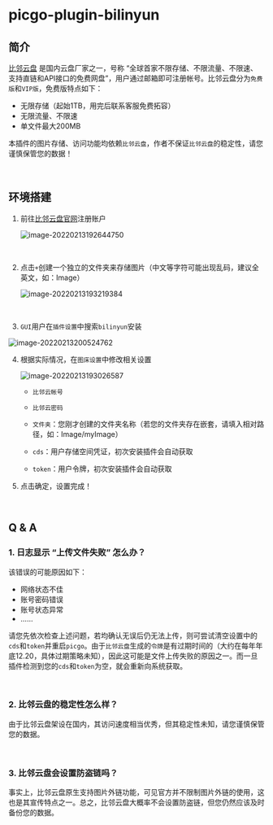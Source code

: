 # picgo-plugin-bilinyun

## 简介

[比邻云盘](https://www.bilnn.com/) 是国内云盘厂家之一，号称 “全球首家不限存储、不限流量、不限速、支持直链和API接口的免费网盘”，用户通过邮箱即可注册帐号。比邻云盘分为`免费版`和`VIP版`，免费版特点如下：

- 无限存储（起始1TB，用完后联系客服免费拓容）
- 无限流量、不限速
- 单文件最大200MB

本插件的图片存储、访问功能均依赖`比邻云盘`，作者不保证`比邻云盘`的稳定性，请您谨慎保管您的数据！

<br>

## 环境搭建

1. 前往[比邻云盘官网](https://www.bilnn.com/)注册账户

   ![image-20220213192644750](https://pan.bilnn.cn/api/v3/file/sourcejump/bmMZrEFY/ALtilhiuoBDs8og5MMhnZn89VEenj4sHmIJccO4syOg*)

   <br>

2. 点击`+`创建一个独立的文件夹来存储图片（中文等字符可能出现乱码，建议全英文，如：Image）

   ![image-20220213193219384](https://pan.bilnn.cn/api/v3/file/sourcejump/81rx2bhW/bjDJlv-Hj2cDkPC8u5_xU7KIfDytpl1egFOi5c3ksLU*)

   <br>

3.  `GUI`用户在`插件设置`中搜索`bilinyun`安装

   ![image-20220213200524762](https://www.jianguoyun.com/c/dl-file/202221320524.png?dt=r78sck&kv=bGppbmc0MzFAMTYzLmNvbQ&sd=ct2tt&ud=Zl8cLdrXIUliDIaxHwJu_6-AnjP9tQKvX_H9zRzmyqI&vr=1)



4. 根据实际情况，在`图床设置`中修改相关设置

   ![image-20220213193026587](https://pan.bilnn.cn/api/v3/file/sourcejump/bmMZrXtY/tpRwNWgLI4G4Grm-5Ge_72TfnxqZNajR4PZDhWbbDKc*)

   - `比邻云帐号`

   - `比邻云密码`

   - `文件夹`：您刚才创建的文件夹名称（若您的文件夹存在嵌套，请填入相对路径，如：Image/myImage）

   - `cds`：用户存储空间凭证，初次安装插件会自动获取

   - `token`：用户令牌，初次安装插件会自动获取

     

5. 点击确定，设置完成！

<br>

## Q & A

### 1. 日志显示 “上传文件失败” 怎么办？

该错误的可能原因如下：

- 网络状态不佳
- 账号密码错误
- 账号状态异常
- ……

请您先依次检查上述问题，若均确认无误后仍无法上传，则可尝试清空设置中的`cds`和`token`并重启`picgo`。由于`比邻云盘`生成的`令牌`是有过期时间的（大约在每年年底12.20，具体过期策略未知），因此这可能是文件上传失败的原因之一。而一旦插件检测到您的`cds`和`token`为空，就会重新向系统获取。

<br>

### 2. 比邻云盘的稳定性怎么样？

由于比邻云盘架设在国内，其访问速度相当优秀，但其稳定性未知，请您谨慎保管您的数据。

<br>

### 3. 比邻云盘会设置防盗链吗？

事实上，比邻云盘原生支持图片外链功能，可见官方并不限制图片外链的使用，这也是其宣传特点之一。总之，比邻云盘大概率不会设置防盗链，但您仍然应该及时备份您的数据。




